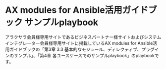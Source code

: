 # AX modules for Ansible活用ガイドブック サンプルplaybook
アラクサラ会員様専用サイトであるビジネスパートナー様サイトおよびシステムインテグレーター会員様専用サイトに掲載しているAX modules for Ansible活用ガイドブックの「第3章 3.3 基本的なモジュール、ディレクティブ、プラグインのサンプル」、「第4章 各ユースケースでのサンプルplaybook」のplaybookです。